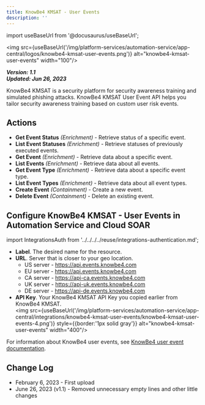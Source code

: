 ```yaml
---
title: KnowBe4 KMSAT - User Events
description: ''
---
```

import useBaseUrl from '@docusaurus/useBaseUrl';

<img src={useBaseUrl('/img/platform-services/automation-service/app-central/logos/knowbe4-kmsat-user-events.png')} alt="knowbe4-kmsat-user-events" width="100"/>

***Version: 1.1  
Updated: Jun 26, 2023***

KnowBe4 KMSAT is a security platform for security awareness training and simulated phishing attacks. KnowBe4 KMSAT User Event API helps you tailor security awareness training based on custom user risk events.

## Actions

* **Get Event Status** *(Enrichment)* - Retrieve status of a specific event.
* **List Event Statuses** *(Enrichment)* - Retrieve statuses of previously executed events.
* **Get Event** *(Enrichment)* - Retrieve data about a specific event.
* **List Events** *(Enrichment)* - Retrieve data about all events.
* **Get Event Type** *(Enrichment)* - Retrieve data about a specific event type.
* **List Event Types** *(Enrichment)* - Retrieve data about all event types.
* **Create Event** *(Containment)* - Create a new event.
* **Delete Event** *(Containment)* - Delete an existing event.

## Configure KnowBe4 KMSAT - User Events in Automation Service and Cloud SOAR

import IntegrationsAuth from '../../../../reuse/integrations-authentication.md';

<IntegrationsAuth/>

  * **Label**. The desired name for the resource.
  * **URL**. Server that is closer to your geo location.
	  * US server - https://api.events.knowbe4.com
	  * EU server - https://api.events.knowbe4.com
	  * CA server - https://api-ca.events.knowbe4.com
	  * UK server - https://api-uk.events.knowbe4.com
	  * DE server - https://api-de.events.knowbe4.com
   * **API Key**. Your KnowBe4 KMSAT API Key you copied earlier from KnowBe4 KMSAT.<br/><img src={useBaseUrl('/img/platform-services/automation-service/app-central/integrations/knowbe4-kmsat-user-events/knowbe4-kmsat-user-events-4.png')} style={{border:'1px solid gray'}} alt="knowbe4-kmsat-user-events" width="400"/>

For information about KnowBe4 user events, see [KnowBe4 user event documentation](https://support.knowbe4.com/hc/en-us/articles/360024863474-User-Event-API-Overview).

## Change Log

* February 6, 2023 - First upload
* June 26, 2023 (v1.1) - Removed unnecessary empty lines and other little changes
